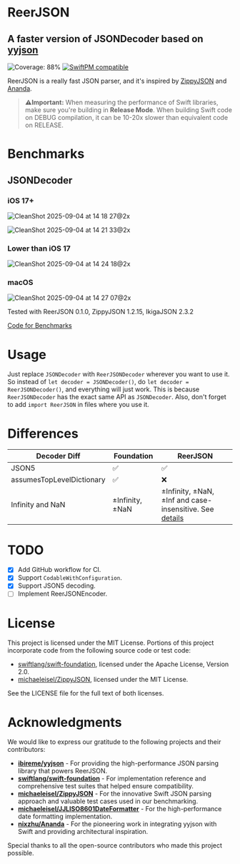 # ReerJSON
## A faster version of JSONDecoder based on [yyjson](https://github.com/ibireme/yyjson)

![Coverage: 88%](https://img.shields.io/static/v1?label=coverage&message=88%&color=brightgreen)
[![SwiftPM compatible](https://img.shields.io/badge/SwiftPM-compatible%20%28iOS%29-brightgreen)](https://swift.org/package-manager/)

ReerJSON is a really fast JSON parser, and it's inspired by [ZippyJSON](https://github.com/michaeleisel/ZippyJSON) and [Ananda](https://github.com/nixzhu/Ananda).

> **⚠️Important:** When measuring the performance of Swift libraries, make sure you're building in **Release Mode**. 
> When building Swift code on DEBUG compilation, it can be 10-20x slower than equivalent code on RELEASE.

# Benchmarks

## JSONDecoder

### iOS 17+

![CleanShot 2025-09-04 at 14 18 27@2x](https://github.com/user-attachments/assets/68a106fa-ba18-498b-9b67-31d4f7c466eb)

![CleanShot 2025-09-04 at 14 21 33@2x](https://github.com/user-attachments/assets/7f05490a-c8e2-44ac-9ce1-5abbcdbcef01)

### Lower than iOS 17

![CleanShot 2025-09-04 at 14 24 18@2x](https://github.com/user-attachments/assets/b288b301-72e5-4bff-b2b7-59ad50ddd53a)

### macOS

![CleanShot 2025-09-04 at 14 27 07@2x](https://github.com/user-attachments/assets/7c5326b4-2de1-4458-8a4e-f9580bd477f1)


Tested with ReerJSON 0.1.0, ZippyJSON 1.2.15, IkigaJSON 2.3.2

[Code for Benchmarks](https://github.com/Asura19/ReerJSONBenchmark)

# Usage
Just replace `JSONDecoder` with `ReerJSONDecoder` wherever you want to use it. So instead of `let decoder = JSONDecoder()`, do `let decoder = ReerJSONDecoder()`, and everything will just work. This is because `ReerJSONDecoder` has the exact same API as `JSONDecoder`. Also, don't forget to add `import ReerJSON` in files where you use it.

# Differences
| Decoder Diff              | Foundation |ReerJSON                   |
|---------------------------|------------|---------------------------|
| JSON5                     | ✅         | ✅                        |                       
| assumesTopLevelDictionary | ✅         | ❌                        |
| Infinity and NaN          | ±Infinity, ±NaN | ±Infinity, ±NaN, ±Inf and case-insensitive. See [details](https://github.com/reers/ReerJSON/blob/main/Tests/ReerJSONTests/JSONEncoderTests.swift#L1975) |

# TODO
* [x] Add GitHub workflow for CI.
* [x] Support `CodableWithConfiguration`.
* [x] Support JSON5 decoding.
* [ ] Implement ReerJSONEncoder.

# License
This project is licensed under the MIT License.
Portions of this project incorporate code from the following source code or test code:

* [swiftlang/swift-foundation](https://github.com/swiftlang/swift-foundation), licensed under the Apache License, Version 2.0.
* [michaeleisel/ZippyJSON](https://github.com/michaeleisel/ZippyJSON), licensed under the MIT License.

See the LICENSE file for the full text of both licenses.

# Acknowledgments

We would like to express our gratitude to the following projects and their contributors:

* **[ibireme/yyjson](https://github.com/ibireme/yyjson)** - For providing the high-performance JSON parsing library that powers ReerJSON.
* **[swiftlang/swift-foundation](https://github.com/swiftlang/swift-foundation)** - For implementation reference and comprehensive test suites that helped ensure compatibility.
* **[michaeleisel/ZippyJSON](https://github.com/michaeleisel/ZippyJSON)** - For the innovative Swift JSON parsing approach and valuable test cases used in our benchmarking.
* **[michaeleisel/JJLISO8601DateFormatter](https://github.com/michaeleisel/JJLISO8601DateFormatter)** - For the high-performance date formatting implementation.
* **[nixzhu/Ananda](https://github.com/nixzhu/Ananda)** - For the pioneering work in integrating yyjson with Swift and providing architectural inspiration.

Special thanks to all the open-source contributors who made this project possible.
